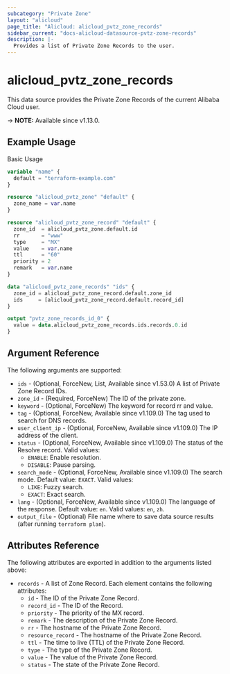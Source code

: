```yaml
---
subcategory: "Private Zone"
layout: "alicloud"
page_title: "Alicloud: alicloud_pvtz_zone_records"
sidebar_current: "docs-alicloud-datasource-pvtz-zone-records"
description: |-
  Provides a list of Private Zone Records to the user.
---
```


# alicloud_pvtz_zone_records

This data source provides the Private Zone Records of the current Alibaba Cloud user.

-> **NOTE:** Available since v1.13.0.

## Example Usage

Basic Usage

```terraform
variable "name" {
  default = "terraform-example.com"
}

resource "alicloud_pvtz_zone" "default" {
  zone_name = var.name
}

resource "alicloud_pvtz_zone_record" "default" {
  zone_id  = alicloud_pvtz_zone.default.id
  rr       = "www"
  type     = "MX"
  value    = var.name
  ttl      = "60"
  priority = 2
  remark   = var.name
}

data "alicloud_pvtz_zone_records" "ids" {
  zone_id = alicloud_pvtz_zone_record.default.zone_id
  ids     = [alicloud_pvtz_zone_record.default.record_id]
}

output "pvtz_zone_records_id_0" {
  value = data.alicloud_pvtz_zone_records.ids.records.0.id
}
```

## Argument Reference

The following arguments are supported:

* `ids` - (Optional, ForceNew, List, Available since v1.53.0) A list of Private Zone Record IDs.
* `zone_id` - (Required, ForceNew) The ID of the private zone.
* `keyword` - (Optional, ForceNew) The keyword for record rr and value.
* `tag` - (Optional, ForceNew, Available since v1.109.0) The tag used to search for DNS records.
* `user_client_ip` - (Optional, ForceNew, Available since v1.109.0) The IP address of the client.
* `status` - (Optional, ForceNew, Available since v1.109.0) The status of the Resolve record. Valid values:
  - `ENABLE`: Enable resolution.
  - `DISABLE`: Pause parsing.
* `search_mode` - (Optional, ForceNew, Available since v1.109.0) The search mode. Default value: `EXACT`. Valid values:
  - `LIKE`: Fuzzy search.
  - `EXACT`: Exact search.
* `lang` - (Optional, ForceNew, Available since v1.109.0) The language of the response. Default value: `en`. Valid values: `en`, `zh`.
* `output_file` - (Optional) File name where to save data source results (after running `terraform plan`).

## Attributes Reference

The following attributes are exported in addition to the arguments listed above:

* `records` - A list of Zone Record. Each element contains the following attributes:
  * `id` - The ID of the Private Zone Record.
  * `record_id` - The ID of the Record.
  * `priority` - The priority of the MX record.
  * `remark` - The description of the Private Zone Record.
  * `rr` - The hostname of the Private Zone Record.
  * `resource_record` - The hostname of the Private Zone Record.
  * `ttl` - The time to live (TTL) of the Private Zone Record.
  * `type` - The type of the Private Zone Record.
  * `value` - The value of the Private Zone Record.
  * `status` - The state of the Private Zone Record.
